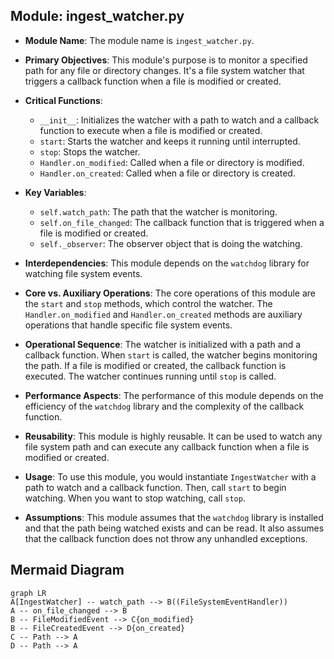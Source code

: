 ## Module: ingest_watcher.py
- **Module Name**: The module name is `ingest_watcher.py`.

- **Primary Objectives**: This module's purpose is to monitor a specified path for any file or directory changes. It's a file system watcher that triggers a callback function when a file is modified or created.

- **Critical Functions**:
    - `__init__`: Initializes the watcher with a path to watch and a callback function to execute when a file is modified or created.
    - `start`: Starts the watcher and keeps it running until interrupted.
    - `stop`: Stops the watcher.
    - `Handler.on_modified`: Called when a file or directory is modified.
    - `Handler.on_created`: Called when a file or directory is created.

- **Key Variables**:
    - `self.watch_path`: The path that the watcher is monitoring.
    - `self.on_file_changed`: The callback function that is triggered when a file is modified or created.
    - `self._observer`: The observer object that is doing the watching.

- **Interdependencies**: This module depends on the `watchdog` library for watching file system events.

- **Core vs. Auxiliary Operations**: The core operations of this module are the `start` and `stop` methods, which control the watcher. The `Handler.on_modified` and `Handler.on_created` methods are auxiliary operations that handle specific file system events.

- **Operational Sequence**: The watcher is initialized with a path and a callback function. When `start` is called, the watcher begins monitoring the path. If a file is modified or created, the callback function is executed. The watcher continues running until `stop` is called.

- **Performance Aspects**: The performance of this module depends on the efficiency of the `watchdog` library and the complexity of the callback function.

- **Reusability**: This module is highly reusable. It can be used to watch any file system path and can execute any callback function when a file is modified or created.

- **Usage**: To use this module, you would instantiate `IngestWatcher` with a path to watch and a callback function. Then, call `start` to begin watching. When you want to stop watching, call `stop`.

- **Assumptions**: This module assumes that the `watchdog` library is installed and that the path being watched exists and can be read. It also assumes that the callback function does not throw any unhandled exceptions.
## Mermaid Diagram
```mermaid
graph LR
A[IngestWatcher] -- watch_path --> B((FileSystemEventHandler))
A -- on_file_changed --> B
B -- FileModifiedEvent --> C{on_modified}
B -- FileCreatedEvent --> D{on_created}
C -- Path --> A
D -- Path --> A
```
